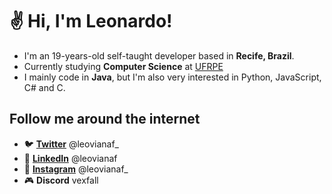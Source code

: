 # ✌ Hi, I'm Leonardo!

- I'm an 19-years-old self-taught developer based in **Recife, Brazil**.
- Currently studying **Computer Science** at [UFRPE](http://www.ufrpe.br/)
- I mainly code in **Java**, but I'm also very interested in Python, JavaScript, C# and C. 

## Follow me around the internet
- 🐦 **[Twitter](https://twitter.com/leovianaf_)** @leovianaf_
- 💼 **[LinkedIn](https://www.linkedin.com/in/leonardo-viana-filho/)** @leovianaf
- 📸 **[Instagram](https://www.instagram.com/leovianaf_/)** @leovianaf_
- 🎮 **Discord** vexfall
